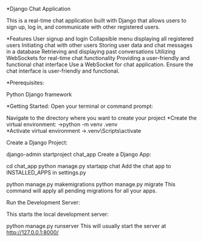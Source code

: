 *Django Chat Application

This is a real-time chat application built with Django that allows users to sign up, log in, and communicate with other registered users.

*Features
User signup and login
Collapsible menu displaying all registered users
Initiating chat with other users
Storing user data and chat messages in a database
Retrieving and displaying past conversations
Utilizing WebSockets for real-time chat functionality
Providing a user-friendly and functional chat interface
Use a WebSocket for chat application.
Ensure the chat interface is user-friendly and functional.

*Prerequisites:

Python 
Django framework

*Getting Started: 
  Open your terminal or command prompt:

Navigate to the directory where you want to create your project 
*Create the virtual environment:
->python -m venv .venv  
*Activate virtual environment
->.venv\Scripts\activate

Create a Django Project:

django-admin startproject chat_app
Create a Django App:

cd chat_app
python manage.py startapp chat
Add the chat app to INSTALLED_APPS in settings.py

python manage.py makemigrations
python manage.py migrate
This command will apply all pending migrations for all your apps.

Run the Development Server:

This starts the local development server:

python manage.py runserver
This will usually start the server at http://127.0.0.1:8000/
